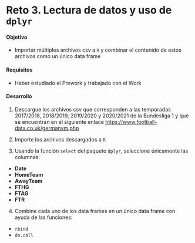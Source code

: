 # Reto 3. Lectura de datos y uso de `dplyr`

#### Objetivo

- Importar múltiples archivos csv a `R` y combinar el contenido de estos archivos como un único data frame

#### Requisitos

- Haber estudiado el Prework y trabajado con el Work

#### Desarrollo

1. Descargue los archivos csv que corresponden a las temporadas 2017/2018, 2018/2019, 2019/2020 y 2020/2021 de la Bundesliga 1 y que se encuentran en el siguiente enlace https://www.football-data.co.uk/germanym.php

2. Importe los archivos descargados a `R`

3. Usando la función `select` del paquete `dplyr`, seleccione únicamente las columnas:  

- **Date**
- **HomeTeam**
- **AwayTeam**
- **FTHG** 
- **FTAG** 
- **FTR**

4. Combine cada uno de los data frames en un único data frame con ayuda de las funciones:

- `rbind`
- `do.call`
